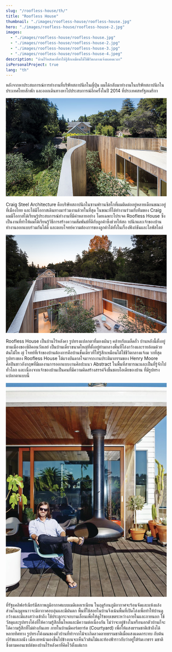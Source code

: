 ```yaml
---
slug: "/roofless-house/th/"
title: "Roofless House"
thumbnail: "./images/roofless-house/roofless-house.jpg"
hero: "./images/roofless-house/roofless-house-2.jpg"
images:
  - "./images/roofless-house/roofless-house.jpg"
  - "./images/roofless-house/roofless-house-2.jpg"
  - "./images/roofless-house/roofless-house-3.jpg"
  - "./images/roofless-house/roofless-house-4.jpeg"
description: "บ้านไร้หลังคาที่ทำให้รู้สึกเหมือนได้ใช้ชีวิตกลางแจ้งตลอดเวลา"
isPersonalProject: true
lang: "th"
---
```


หลังจากหาประสบการณ์การทำงานที่บริษัทสถาปนิกในญี่ปุ่น
ผมได้กลับมาทำงานในบริษัทสถาปนิกในประเทศไทยสักพัก
และออกเดินทางหาไปประสบการณ์อีกครั้งในปี 2014 ที่ประเทศสหรัฐอเมริกา

![Roofless House 2](./images/roofless-house/roofless-house-2.jpg)

Craig Steel Architecture
คือบริษัทสถาปนิกในซานฟรานซิสโกที่ผมติดต่ออยู่หลายเดือนขณะอยู่ที่เมืองไทย
และได้มีโอกาสเดินทางมาร่วมงานด้วยในที่สุด ในขณะที่ได้ทำงานร่วมกับทีมของ
Craig ผมมีโอกาสได้เรียนรู้ประสบการณ์ทำงานที่มีค่าหลายอย่าง
โดยเฉพาะโปรเจค Roofless House
ซึ่งเป็นงานที่ทำให้ผมได้เรียนรู้วิธีการสร้างความสัมพันธ์ที่ดีกับลูกค้าซึ่งช่วยให้สถ
าปนิกและเจ้าของบ้านทำงานออกแบบร่วมกันได้ดี
และตอบโจทย์ความต้องการของลูกค้าได้ทั้งในเรื่องฟังก์ชันและไลฟ์สไตล์

![Roofless House 3](./images/roofless-house/roofless-house-3.jpg)

Roofless House เป็นบ้านไร้หลังคา รูปทรงแปลกตาที่มองเผินๆ คล้ายกับเมล็ดถั่ว
บ้านหลังนี้ตั้งอยู่ชานเมืองของซิลิคอนวัลเลย์
เป็นบ้านเดี่ยวขนาดใหญ่ที่ตั้งอยู่ท่ามกลางพื้นที่โล่งกว้างและรายล้อมด้วยต้นไม้ให
ญ่
โจทย์ที่เจ้าของบ้านต้องการคือบ้านชั้นเดียวที่ให้รู้สึกเหมือนได้ใช้ชีวิตกลางแจ้งม
ากที่สุด รูปทรงของ Roofless House
ได้แรงบันดาลใจมาจากงานประติมากรรมของ Henry Moore
ศิลปินชาวอังกฤษที่มีผลงานการออกแบบงานศิลปะแนว Abstract
ในพื้นที่สาธารณะและเป็นที่รู้จักไปทั่วโลก
และเนื่องจากเจ้าของบ้านเป็นคนที่มีความคิดสร้างสรรค์จึงชื่นชอบไอเดียของบ้าน
ที่มีรูปทรงแปลกตาแบบนี้

![Roofless House 4](./images/roofless-house/roofless-house-4.jpeg)

ที่รัฐแคลิฟอร์เนียร์มีสภาพภูมิอากาศแบบเมดิเตอเรเนียน
ในฤดูร้อนภูมิอากาศจะร้อนจัดและแห้งแล้ง
ส่วนในฤดูหนาวจะมีอากาศอบอุ่นและมีฝนตก
พื้นที่ใช้สอยในบ้านจึงเน้นพื้นที่เปิดโล่งเพื่อทำให้บ้านดูกว้างและมีแสงสว่างเข้าถึง
ใช้ประตูกระจกบานเลื่อนเพื่อให้ดูไร้ขอบเขตระหว่างภายในและภายนอก
ใช้วัสดุและรูปทรงโค้งที่ให้ความรู้สึกลื่นไหลและมีความต่อเนื่องกัน
ไม่ว่าจะอยู่ข้างในหรือนอกตัวบ้านก็จะได้ความรู้สึกที่ไม่ต่างกันเลย
ภายในบ้านมีคอร์ตยาร์ต (Courtyard)
เพื่อให้แสงธรรมชาติเข้าถึงได้หลายทิศทาง
รูปทรงโค้งมนของตัวบ้านที่ทำจากไม้จะเกิดลวดลายธรรมชาติเมื่อแสงแดดกระทบ
กับต้นเบิร์ชและผนัง
เมื่อเงยหน้ามองขึ้นไปข้างบนจะเห็นวิวต้นไม้และท้องฟ้าราวกับว่าอยู่ใต้ร่มเงาธรร
มชาติ ซึ่งตามคอนเซปต์ของบ้านไร้หลังคาที่คิดไว้ตั้งแต่แรก
